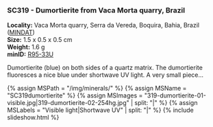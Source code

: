 
### <a name="SC319"></a> SC319 - Dumortierite from Vaca Morta quarry, Brazil

**Locality:** Vaca Morta quarry, Serra da Vereda, Boquira, Bahia, Brazil ([MINDAT](https://www.mindat.org/loc-47117.html))  
**Size:** 1.5 x 0.5 x 0.5 cm  
**Weight:** 1.6 g  
**minID:** [R95-33U](https://www.mindat.org/R95-33U)

Dumortierite (blue) on both sides of a quartz matrix. The dumortierite
fluoresces a nice blue under shortwave UV light.  A very small piece...

{% assign MSPath = "/img/minerals/" %}
{% assign MSName = "SC319dumortierite" %}
{% assign MSImages = "319-dumortierite-01-visible.jpg|319-dumortierite-02-254hg.jpg" | split: "|" %}
{% assign MSLabels = "Visible light|Shortwave UV" | split: "|" %}
{% include slideshow.html %}

